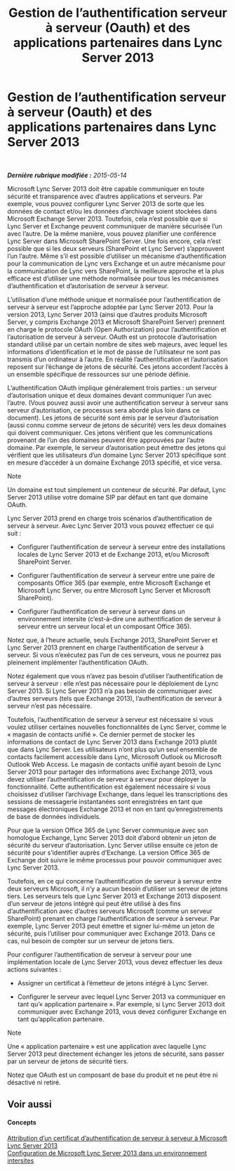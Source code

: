 ﻿---
title: Gestion de l’authentification serveur à serveur (Oauth) et des applications partenaires dans Lync Server 2013
TOCTitle: Gestion de l’authentification serveur à serveur (Oauth) et des applications partenaires dans Lync Server 2013
ms:assetid: 38848373-c8c6-4097-bf7f-699fe471348d
ms:mtpsurl: https://technet.microsoft.com/fr-fr/library/JJ204817(v=OCS.15)
ms:contentKeyID: 49296883
ms.date: 05/20/2016
mtps_version: v=OCS.15
ms.translationtype: HT
---

# Gestion de l’authentification serveur à serveur (Oauth) et des applications partenaires dans Lync Server 2013

 

_**Dernière rubrique modifiée :** 2015-05-14_

Microsoft Lync Server 2013 doit être capable communiquer en toute sécurité et transparence avec d’autres applications et serveurs. Par exemple, vous pouvez configurer Lync Server 2013 de sorte que les données de contact et/ou les données d’archivage soient stockées dans Microsoft Exchange Server 2013. Toutefois, cela n’est possible que si Lync Server et Exchange peuvent communiquer de manière sécurisée l’un avec l’autre. De la même manière, vous pouvez planifier une conférence Lync Server dans Microsoft SharePoint Server. Une fois encore, cela n’est possible que si les deux serveurs (SharePoint et Lync Server) s’approuvent l’un l’autre. Même s’il est possible d’utiliser un mécanisme d’authentification pour la communication de Lync vers Exchange et un autre mécanisme pour la communication de Lync vers SharePoint, la meilleure approche et la plus efficace est d’utiliser une méthode normalisée pour tous les mécanismes d’authentification et d’autorisation de serveur à serveur.

L’utilisation d’une méthode unique et normalisée pour l’authentification de serveur à serveur est l’approche adoptée par Lync Server 2013. Pour la version 2013, Lync Server 2013 (ainsi que d’autres produits Microsoft Server, y compris Exchange 2013 et Microsoft SharePoint Server) prennent en charge le protocole OAuth (Open Authorization) pour l’authentification et l’autorisation de serveur à serveur. OAuth est un protocole d’autorisation standard utilisé par un certain nombre de sites web majeurs, avec lequel les informations d’identification et le mot de passe de l’utilisateur ne sont pas transmis d’un ordinateur à l’autre. En réalité l’authentification et l’autorisation reposent sur l’échange de jetons de sécurité. Ces jetons accordent l’accès à un ensemble spécifique de ressources sur une période définie.

L’authentification OAuth implique généralement trois parties : un serveur d’autorisation unique et deux domaines devant communiquer l’un avec l’autre. (Vous pouvez aussi avoir une authentification serveur à serveur sans serveur d’autorisation, ce processus sera abordé plus loin dans ce document). Les jetons de sécurité sont émis par le serveur d’autorisation (aussi connu comme serveur de jetons de sécurité) vers les deux domaines qui doivent communiquer. Ces jetons vérifient que les communications provenant de l’un des domaines peuvent être approuvées par l’autre domaine. Par exemple, le serveur d’autorisation peut émettre des jetons qui vérifient que les utilisateurs d’un domaine Lync Server 2013 spécifique sont en mesure d’accéder à un domaine Exchange 2013 spécifié, et vice versa.

> [!NOTE]  
> Un domaine est tout simplement un conteneur de sécurité. Par défaut, Lync Server 2013 utilise votre domaine SIP par défaut en tant que domaine OAuth.

Lync Server 2013 prend en charge trois scénarios d’authentification de serveur à serveur. Avec Lync Server 2013 vous pouvez effectuer ce qui suit :

  - Configurer l’authentification de serveur à serveur entre des installations locales de Lync Server 2013 et de Exchange 2013, et/ou Microsoft SharePoint Server.

  - Configurer l’authentification de serveur à serveur entre une paire de composants Office 365 (par exemple, entre Microsoft Exchange et Microsoft Lync Server, ou entre Microsoft Lync Server et Microsoft SharePoint).

  - Configurer l’authentification de serveur à serveur dans un environnement intersite (c’est-à-dire une authentification de serveur à serveur entre un serveur local et un composant Office 365).

Notez que, à l’heure actuelle, seuls Exchange 2013, SharePoint Server et Lync Server 2013 prennent en charge l’authentification de serveur à serveur. Si vous n’exécutez pas l’un de ces serveurs, vous ne pourrez pas pleinement implémenter l’authentification OAuth.

Notez également que vous n’avez pas besoin d’utiliser l’authentification de serveur à serveur : elle n’est pas nécessaire pour le déploiement de Lync Server 2013. Si Lync Server 2013 n’a pas besoin de communiquer avec d’autres serveurs (tels que Exchange 2013), l’authentification de serveur à serveur n’est pas nécessaire.

Toutefois, l’authentification de serveur à serveur est nécessaire si vous voulez utiliser certaines nouvelles fonctionnalités de Lync Server, comme le « magasin de contacts unifié ». Ce dernier permet de stocker les informations de contact de Lync Server 2013 dans Exchange 2013 plutôt que dans Lync Server. Les utilisateurs n’ont plus qu’un seul ensemble de contacts facilement accessible dans Lync, Microsoft Outlook ou Microsoft Outlook Web Access. Le magasin de contacts unifié ayant besoin de Lync Server 2013 pour partager des informations avec Exchange 2013, vous devez utiliser l’authentification de serveur à serveur pour déployer la fonctionnalité. Cette authentification est également nécessaire si vous choisissez d’utiliser l’archivage Exchange, dans lequel les transcriptions des sessions de messagerie instantanées sont enregistrées en tant que messages électroniques Exchange 2013 et non en tant qu’enregistrements de base de données individuels.

Pour que la version Office 365 de Lync Server communique avec son homologue Exchange, Lync Server 2013 doit d’abord obtenir un jeton de sécurité du serveur d’autorisation. Lync Server utilise ensuite ce jeton de sécurité pour s’identifier auprès d’Exchange. La version Office 365 de Exchange doit suivre le même processus pour pouvoir communiquer avec Lync Server 2013.

Toutefois, en ce qui concerne l’authentification de serveur à serveur entre deux serveurs Microsoft, il n’y a aucun besoin d’utiliser un serveur de jetons tiers. Les serveurs tels que Lync Server 2013 et Exchange 2013 disposent d’un serveur de jetons intégré qui peut être utilisé à des fins d’authentification avec d’autres serveurs Microsoft (comme un serveur SharePoint) prenant en charge l’authentification de serveur à serveur. Par exemple, Lync Server 2013 peut émettre et signer lui-même un jeton de sécurité, puis l’utiliser pour communiquer avec Exchange 2013. Dans ce cas, nul besoin de compter sur un serveur de jetons tiers.

Pour configurer l’authentification de serveur à serveur pour une implémentation locale de Lync Server 2013, vous devez effectuer les deux actions suivantes :

  - Assigner un certificat à l’émetteur de jetons intégré à Lync Server.

  - Configurer le serveur avec lequel Lync Server 2013 va communiquer en tant qu’« application partenaire ». Par exemple, si Lync Server 2013 doit communiquer avec Exchange 2013, vous devez configurer Exchange en tant qu’application partenaire.

> [!NOTE]  
> Une « application partenaire » est une application avec laquelle Lync Server 2013 peut directement échanger les jetons de sécurité, sans passer par un serveur de jetons de sécurité tiers.

Notez que OAuth est un composant de base du produit et ne peut être ni désactivé ni retiré.

## Voir aussi

#### Concepts

[Attribution d’un certificat d’authentification de serveur à serveur à Microsoft Lync Server 2013](lync-server-2013-assigning-a-server-to-server-authentication-certificate-to-lync-server-2013.md)  
[Configuration de Microsoft Lync Server 2013 dans un environnement intersites](lync-server-2013-configuring-lync-server-in-a-cross-premises-environment.md)

